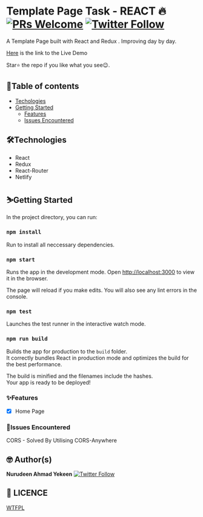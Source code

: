 # Template Page Task - REACT 🔥 [![PRs Welcome](https://img.shields.io/badge/PRs-welcome-brightgreen.svg?style=flat-square)](http://makeapullrequest.com) [![Twitter Follow](https://img.shields.io/twitter/follow/nurudeenyekeen1?style=social)](https://twitter.com/nurudeenyekeen1)

A Template Page built with React and Redux . Improving day by day.

[Here](https://formplus-task.netlify.app/) is the link to the Live Demo

Star⭐ the repo if you like what you see😉.

## 📖Table of contents

- [Techologies](#technologies)
- [Getting Started](#getting-started)
  - [Features](#features)
  - [Issues Encountered](#issue-encountered)

## 🛠️Technologies

- React
- Redux
- React-Router
- Netlify

## ⛷️Getting Started

In the project directory, you can run:

### `npm install`

Run to install all neccessary dependencies.
### `npm start`

Runs the app in the development mode.
Open [http://localhost:3000](http://localhost:3000) to view it in the browser.

The page will reload if you make edits.
You will also see any lint errors in the console.

### `npm test`

Launches the test runner in the interactive watch mode.

### `npm run build`

Builds the app for production to the `build` folder.\
It correctly bundles React in production mode and optimizes the build for the best performance.

The build is minified and the filenames include the hashes.\
Your app is ready to be deployed!

### ✨Features

- [x] Home Page

### 📮Issues Encountered

CORS - Solved By Utilising CORS-Anywhere

## 🤓 Author(s)

**Nurudeen Ahmad Yekeen** [![Twitter Follow](https://img.shields.io/twitter/follow/nurudeenyekeen1?style=social)](https://twitter.com/nurudeenyekeen1)

## 🔖 LICENCE

[WTFPL](http://www.wtfpl.net/about/)
